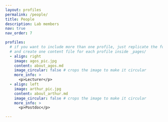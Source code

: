 ```yaml
---
layout: profiles
permalink: /people/
title: People
description: Lab members
nav: true
nav_order: 7

profiles:
  # if you want to include more than one profile, just replicate the following block
  # and create one content file for each profile inside _pages/
  - align: right
    image: agos_pic.jpg
    content: about_agos.md
    image_circular: false # crops the image to make it circular
    more_info: >
      <p>Lecturer</p>
  - align: left
    image: arthur_pic.jpg
    content: about_arthur.md
    image_circular: false # crops the image to make it circular
    more_info: >
      <p>Postdoc</p>

---
```

